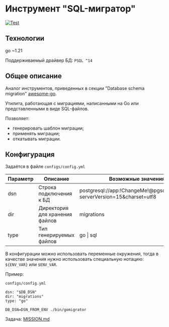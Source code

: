 # Инструмент "SQL-мигратор"

[![Test](https://github.com/XanderKon/sql-migrator-otus/actions/workflows/actions.yml/badge.svg)](https://github.com/XanderKon/sql-migrator-otus/actions/workflows/actions.yml)

## Технологии

go ~1.21

Поддерживаемый драйвер БД: `PSQL ^14`

## Общее описание

Аналог инструментов, приведенных в секции "Database schema migration"
[awesome-go](https://github.com/avelino/awesome-go).

Утилита, работающая с миграциями, написанными на Go или представленными в виде SQL-файлов.

Позволяет:

- генерировать шаблон миграции;
- применять миграции;
- откатывать миграции.

## Конфигурация

Задаётся в файле `configs/config.yml`

| Параметр | Описание                       | Возможные значения                                                       |
| -------- | ------------------------------ | ------------------------------------------------------------------------ |
| dsn      | Строка подключения к БД        | postgresql://app:!ChangeMe!@pgsql:5432/app?serverVersion=15&charset=utf8 |
| dir      | Директория для хранения файлов | migrations                                                               |
| type     | Тип генерируемых файлов        | go \| sql                                                                |

В конфигурации можно использовать переменные окружения, тогда в качестве значения нужно использовать специальную нотацию: `${ENV_VAR}` или `$ENV_VAR`.

Пример:

`configs/config.yml`

```
dsn: "$DB_DSN"
dir: "migrations"
type: "go"
```

`DB_DSN=DSN_FROM_ENV ./bin/gomigrator`

Задача: [MISSION.md](docs/MISSION.md)
